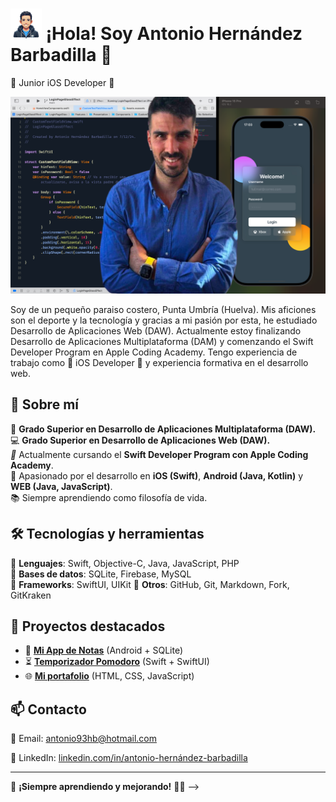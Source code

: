 # <img src="assets/avatar.png" width="50" > ¡Hola! Soy Antonio Hernández Barbadilla 👋 

 Junior iOS Developer  

<img src="assets/img.png" >


Soy de un pequeño paraiso costero, Punta Umbría (Huelva). Mis aficiones son el deporte y la tecnología y gracias a mi pasión por esta, he estudiado Desarrollo de Aplicaciones Web (DAW). Actualmente estoy finalizando Desarrollo de Aplicaciones Multiplataforma (DAM) y comenzando el Swift Developer Program en Apple Coding Academy.
Tengo experiencia de trabajo como  iOS Developer  y experiencia formativa en el desarrollo web.

## 🚀 Sobre mí  
📱 **Grado Superior en Desarrollo de Aplicaciones Multiplataforma (DAW).**  
💻 **Grado Superior en Desarrollo de Aplicaciones Web (DAW).**  
 **   Actualmente cursando el **Swift Developer Program con Apple Coding Academy**.  
🌱 Apasionado por el desarrollo en **iOS (Swift)**, **Android (Java, Kotlin)** y **WEB (Java, JavaScript)**.  
📚 Siempre aprendiendo como filosofía de vida.  

## 🛠️ Tecnologías y herramientas  
🔹 **Lenguajes**: Swift, Objective-C, Java, JavaScript, PHP  
🔹 **Bases de datos**: SQLite, Firebase, MySQL  
🔹 **Frameworks**: SwiftUI, UIKit 
🔹 **Otros**: GitHub, Git, Markdown, Fork, GitKraken  

## 📌 Proyectos destacados  
- 📱 **[Mi App de Notas](https://github.com/tu-usuario/mi-app-notas)** (Android + SQLite)  
- ⏳ **[Temporizador Pomodoro](https://github.com/tu-usuario/pomodoro-app)** (Swift + SwiftUI)  
- 🌐 **[Mi portafolio](https://github.com/tu-usuario/mi-portafolio)** (HTML, CSS, JavaScript)  

## 📫 Contacto  
📧 Email: [antonio93hb@hotmail.com](mailto:antonio93hb@hotmail.com)  

💼 LinkedIn: [linkedin.com/in/antonio-hernández-barbadilla](https://www.linkedin.com/in/antonio-hernández-barbadilla-b49b81233/)  

---

🎯 **¡Siempre aprendiendo y mejorando!** 🚀✨
-->
